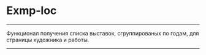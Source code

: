 # Exmp-loc

---

Функционал получения списка выставок, сгруппированых по годам,
для страницы художника и работы.

---